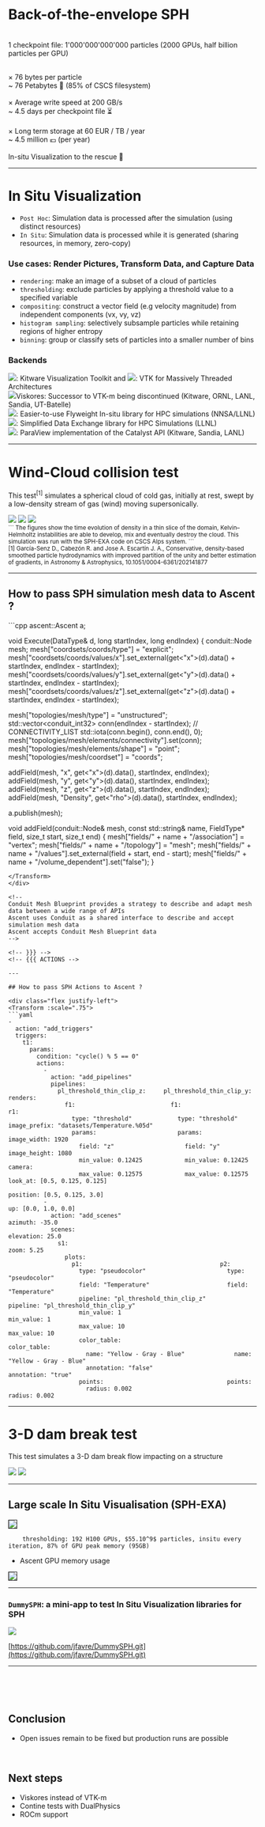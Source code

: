 <!-- {{{ Why ? -->
# Back-of-the-envelope SPH

<br>

<Transform :scale="1.3">
1 checkpoint file: 1'000'000'000'000 particles (2000 GPUs, half billion particles per GPU)<br><br>
</Transform>

<div class="flex justify-center">
<Transform :scale="1.3">

$\times$ 76 bytes per particle<br>
~ 76 Petabytes 💾 (85% of CSCS filesystem)<br><br>
$\times$ Average write speed at 200 GB/s<br>
~ 4.5 days per checkpoint file ⏳️<br><br>
$\times$ Long term storage at 60 EUR / TB / year<br>
~ 4.5 million 💶 (per year)<br><br>
In-situ Visualization to the rescue 🛟<br>

</Transform>
</div>

<!-- 
El Capitan = \#1 = 43,808 AMD Instinct MI300A GPUs
Frontier = \#2 =   37,632 AMD Instinct MI250X GPUs
Aurora = \#3 =     63,744 Intel Max Series GPUs
Jupiter B = \#4 = ~24,000 Hopper H100 GPU
etc...

- gain insights into their simulations as early as possible
- faster with flash drives (ssd), amr, compression, AI, etc...
- https://io500.org/list/sc24/ten-production -> average=94, \#2=200 GiB/s, \#1=734 GiB/s
- existing insitu solutions are sometimes hard to adapt and reuse
https://sli.dev/features/latex
https://sli.dev/demo/starter/11

<v-click>* 76 bytes per particle</v-click><br>
<v-click>~ 76 Petabytes 💾 (85% of CSCS filesystem)</v-click><br><br>
<v-click>* Average write speed at 200 GB/s</v-click><br>
<v-click>~ 4.5 days per checkpoint file ⏳️</v-click><br><br>
<v-click>* Long term storage at 60 💶 / TB / year</v-click><br>
<v-click>~ 4.5 million 💰️ per checkpoint file (per year)</v-click><br><br>
<v-click>In Situ Visualization to the rescue 🛟</v-click><br>
-->

<!-- }}} -->

<!-- {{{ Backends -->
---

# In Situ Visualization

<div> <Transform :scale=".9">

- `Post Hoc`: Simulation data is processed after the simulation (using distinct resources)
- `In Situ`: Simulation data is processed while it is generated (sharing resources, in memory, zero-copy)

### Use cases: Render Pictures, Transform Data, and Capture Data

- `rendering`: make an image of a subset of a cloud of particles
- `thresholding`: exclude particles by applying a threshold value to a specified variable 
- `compositing`: construct a vector field (e.g velocity magnitude) from independent components (vx, vy, vz)
- `histogram sampling`: selectively subsample particles while retaining regions of higher entropy
- `binning`: group or classify sets of particles into a smaller number of bins

### Backends

<div class="flex items-center gap-0"><img src="/src/images/vtk-logo.png" class="h-10 ml-5 mr-1">: Kitware Visualization Toolkit and
<img src="/src/images/vtkm-logo.svg" class="h-6 ml-1 mr-1">: VTK for Massively Threaded Architectures</div>

<div class="flex items-center gap-0"><img src="/src/images/viskores-logo-white.png" class="h-6 ml-5 mr-1">Viskores: Successor to VTK-m being discontinued (Kitware, ORNL, LANL, Sandia, UT-Batelle)</div>

<div class="flex items-center gap-0"><img src="/src/images/ascent-logo.png" class="h-10 ml-5 mr-1">: Easier-to-use Flyweight In-situ library for HPC simulations (NNSA/LLNL)</div>

<div class="flex items-center gap-0"><img src="/src/images/conduit-logo.png" class="h-6 ml-5 mr-1">: Simplified Data Exchange library for HPC Simulations (LLNL)</div>

<div class="flex items-center gap-0"><img src="/src/images/pvcatalyst-logo.png" class="h-6 ml-5 mr-1">: ParaView implementation of the Catalyst API (Kitware, Sandia, LANL)</div>

</Transform></div>

<!-- 
- render: facilitating clearer insights into specific data regions
- thresholding: focus on the most relevant data points
- histsampl: areas with greater information content are retained, enhancing the overall analytical depth
- binning: simplify data helps in the identification of patterns and trends
such as
- Conduit is the underlying interface for passing information to Ascent
    - Blueprint is the API used to pass simulation data (in-memory) to Ascent
    - Actions is the API used to instruct Ascent how to carry out actions
Actions API consists of five calls:
• open initializes Ascent. It can optionally take arguments, for passing along infor-
mation such as the MPI communicator.
• publish is the method that enables a simulation code to pass (“publish”) its data
to Ascent.
• execute specifies which Ascent actions (see Sect. 2) to perform.
• info is the mechanism for getting data out from Ascent into the simulation.
• close directs Ascent to finalize execution.
Ascent usage typically consists of only four calls: open, publish, execute, and
close. These calls
-->

<!-- }}} -->

<!-- {{{ SPH-EXA test -->
---

# Wind-Cloud collision test

This test$^{[1]}$ simulates a spherical cloud of cold gas,
initially at rest, swept by a low-density stream of gas (wind) moving supersonically.

<div class="flex justify-left">
  <img src="/src/images/SPH-EXA_logo.png" class="h-6 ml-5 mr-1">
  <img src="/src/images/density301.01000.png" class="h-55 ml-1">
  <img src="/src/images/density301.03500.png" class="h-55 ml-1">
</div>

<small>
```
             The figures show the time evolution of density in a thin slice of the domain,
             Kelvin–Helmholtz instabilities are able to develop, mix and eventually destroy the cloud.
             This simulation was run with the SPH-EXA code on CSCS Alps system.
```
</small>

<div class="absolute bottom-0 left-0 p-12 w-full text-sm text-gray-500">
  <small>[1] García-Senz D., Cabezón R. and Jose A. Escartín J. A.,
  Conservative, density-based smoothed particle hydrodynamics with improved
  partition of the unity and better estimation of gradients, in Astronomy &
  Astrophysics, 10.1051/0004-6361/202141877</small>
</div>

<!-- Large scale production test is an astrophysical problem that has been
extensively studied in recent years -->

<!-- }}} -->
<!-- {{{ MESH -->

---

## How to pass SPH simulation mesh data to Ascent ?

<div class="flex justify-right">
<Transform :scale=".8">
```cpp
ascent::Ascent a;

void Execute(DataType& d, long startIndex, long endIndex) {
  conduit::Node mesh;
  mesh["coordsets/coords/type"] = "explicit";
  mesh["coordsets/coords/values/x"].set_external(get<"x">(d).data() + startIndex, endIndex - startIndex);
  mesh["coordsets/coords/values/y"].set_external(get<"y">(d).data() + startIndex, endIndex - startIndex);
  mesh["coordsets/coords/values/z"].set_external(get<"z">(d).data() + startIndex, endIndex - startIndex);

  mesh["topologies/mesh/type"] = "unstructured";
  std::vector<conduit_int32> conn(endIndex - startIndex); // CONNECTIVITY_LIST
  std::iota(conn.begin(), conn.end(), 0);
  mesh["topologies/mesh/elements/connectivity"].set(conn);
  mesh["topologies/mesh/elements/shape"] = "point";
  mesh["topologies/mesh/coordset"] = "coords";

  addField(mesh, "x", get<"x">(d).data(), startIndex, endIndex);
  addField(mesh, "y", get<"y">(d).data(), startIndex, endIndex);
  addField(mesh, "z", get<"z">(d).data(), startIndex, endIndex);
  addField(mesh, "Density", get<"rho">(d).data(), startIndex, endIndex);

  a.publish(mesh);
  
void addField(conduit::Node& mesh, const std::string& name, FieldType* field, size_t start, size_t end)
{
    mesh["fields/" + name + "/association"] = "vertex";
    mesh["fields/" + name + "/topology"]    = "mesh";
    mesh["fields/" + name + "/values"].set_external(field + start, end - start);
    mesh["fields/" + name + "/volume_dependent"].set("false");
}
```
</Transform>
</div>

<!--
Conduit Mesh Blueprint provides a strategy to describe and adapt mesh data between a wide range of APIs
Ascent uses Conduit as a shared interface to describe and accept simulation mesh data
Ascent accepts Conduit Mesh Blueprint data
-->

<!-- }}} -->
<!-- {{{ ACTIONS -->

---

## How to pass SPH Actions to Ascent ?

<div class="flex justify-left">
<Transform :scale=".75">
```yaml
-
  action: "add_triggers"
  triggers:
    t1:
      params:
        condition: "cycle() % 5 == 0"
        actions:
          -
            action: "add_pipelines"
            pipelines:
              pl_threshold_thin_clip_z:     pl_threshold_thin_clip_y:   renders:
                f1:                           f1:                         r1:
                  type: "threshold"             type: "threshold"           image_prefix: "datasets/Temperature.%05d"
                  params:                       params:                     image_width: 1920
                    field: "z"                    field: "y"                image_height: 1080
                    min_value: 0.12425            min_value: 0.12425        camera:
                    max_value: 0.12575            max_value: 0.12575          look_at: [0.5, 0.125, 0.125]
                                                                              position: [0.5, 0.125, 3.0]
          -                                                                   up: [0.0, 1.0, 0.0]
            action: "add_scenes"                                              azimuth: -35.0
            scenes:                                                           elevation: 25.0
              s1:                                                             zoom: 5.25
                plots:                                                                      
                  p1:                                       p2:                             
                    type: "pseudocolor"                       type: "pseudocolor"           
                    field: "Temperature"                      field: "Temperature"          
                    pipeline: "pl_threshold_thin_clip_z"      pipeline: "pl_threshold_thin_clip_y"
                    min_value: 1                              min_value: 1
                    max_value: 10                             max_value: 10
                    color_table:                              color_table:
                      name: "Yellow - Gray - Blue"              name: "Yellow - Gray - Blue"
                      annotation: "false"                       annotation: "true"
                    points:                                   points:
                      radius: 0.002                             radius: 0.002                         
```
</Transform>
</div>

<!--
 
-->

<!-- }}} -->

<!-- {{{ DUALSPH test -->
---

# 3-D dam break test

This test simulates a 3-D dam break flow impacting on a structure

<div class="flex justify-center">
  <img src="/src/images/dualsph-logo.png" class="h-10 ml-5 mr-1">
  <img src="/src/images/dualsphysics_dambreak.png" class="h-90 ml-1">
</div>

<!-- }}} -->

<!-- {{{ At scale -->

---

## Large scale In Situ Visualisation (SPH-EXA)

<div class="flex justify-left">
  <img src="/src/images/sphexa_baseline_hdf5_ascent.png" class="h-50" border="1px">
</div>

```
    thresholding: 192 H100 GPUs, $55.10^9$ particles, insitu every iteration, 87% of GPU peak memory (95GB)
```

<!--
We simulated this test with a total number of 55 billion global particles,
arranged in four blocks of 2400^3 particles each, with one block containing a
cavity for the high-density cloud.
- https://www.aanda.org/articles/aa/full_html/2022/03/aa41877-21/aa41877-21.html
-->

- Ascent GPU memory usage

<!-- 83 GB / 95 GB = 87% -->

<div class="flex justify-center">
  <img src="/src/images/sphexa_nsys_gpu_memory-ascent.png" class="h-50 ml-1" border="1px">
</div>

<!-- }}} -->

<!-- {{{ Summary of tests -->
---

### `DummySPH`: a mini-app to test In Situ Visualization libraries for SPH

<div class="flex justify-center">
<img src="/src/images/dummysph_summary.png" class="h-99 ml-1 mr-1">
</div>

<!--
SOA: Struct of Arrays (SPH-EXA),
AOS: Array of Structs (DUALSPHYSICS, PKDGRAV3)
-->

<div class="absolute bottom-0 right-0 p-8 w-full text-sm text-gray-500">

  [https://github.com/jfavre/DummySPH.git](https://github.com/jfavre/DummySPH.git)
</div>

<!-- }}} -->

<!-- {{{ Conclusion -->

---

<br> <br> <br>

## Conclusion

- Open issues remain to be fixed but production runs are possible

<br>

## Next steps

* Viskores instead of VTK-m
* Contine tests with DualPhysics
* ROCm support

<!-- }}} -->
